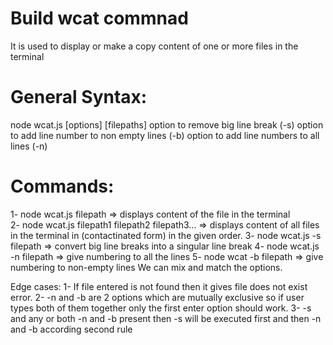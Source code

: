 # Build wcat commnad

It is used to display or make a copy content of one or more files in the terminal 

# General Syntax:
node wcat.js [options] [filepaths]
option to remove big line break (-s)
option to add line number to non empty lines (-b)
option to add line numbers to all lines (-n) 

# Commands:
1- node wcat.js filepath => displays content of the file in the terminal  
2- node wcat.js filepath1 filepath2 filepath3... => displays content of all files in the terminal in (contactinated form) in the given order. 
3- node wcat.js -s filepath => convert big line breaks into a singular line break
4- node wcat.js -n filepath => give numbering to all the lines 
5- node wcat -b filepath => give numbering to non-empty lines
We can mix and match the options.

Edge cases:
1- If file entered is not found then it gives file does not exist error. 
2- -n and -b are 2 options which are mutually exclusive so if user types both of them together only the first enter option should work.
3- -s and any or both -n and -b present then -s will be executed first and then -n and -b according second rule 